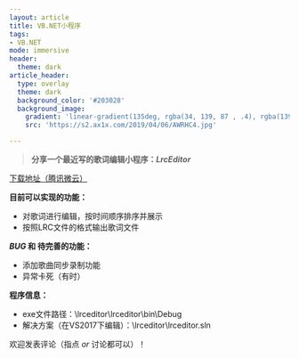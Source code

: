 ```yaml
---
layout: article
title: VB.NET小程序
tags: 
- VB.NET
mode: immersive
header:
  theme: dark
article_header:
  type: overlay
  theme: dark
  background_color: '#203028'
  background_image:
    gradient: 'linear-gradient(135deg, rgba(34, 139, 87 , .4), rgba(139, 34, 139, .4))'
    src: 'https://s2.ax1x.com/2019/04/06/AWRHC4.jpg'

---
```


<!--more-->

> **分享一个最近写的歌词编辑小程序：$LrcEditor$**

[下载地址（腾讯微云）](https://share.weiyun.com/5iM2eQm)

**目前可以实现的功能：**

- 对歌词进行编辑，按时间顺序排序并展示
- 按照LRC​文件的格式输出歌词文件

**$BUG$ 和 待完善的功能：**

- 添加歌曲同步录制功能
- 异常卡死（有时）

**程序信息：**

- exe文件路径：\\lrceditor\\lrceditor\\bin\\Debug
- 解决方案（在VS2017下编辑）：\\lrceditor\\lrceditor.sln

欢迎发表评论（指点 $or$ 讨论都可以）！


